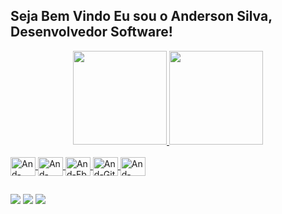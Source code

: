 ## Seja Bem Vindo Eu sou o Anderson Silva, Desenvolvedor Software!
<div align="center">
  <a href="https://github.com/Andersons1lva">
  <img height="150em" src="https://github-readme-stats.vercel.app/api?username=andersons1lva&show_icons=true&theme=gruvbox&include_all_commits=true&count_private=true"/>
  <img height="150em" src="https://github-readme-stats.vercel.app/api/top-langs/?username=andersons1lva&layout=compact&langs_count=7&theme=gruvbox"/>
</div>
<div style="display: inline_block"><br>
  <img align="center" alt="And-kotlin" height="30" width="40" src="https://cdn.jsdelivr.net/gh/devicons/devicon/icons/kotlin/kotlin-original.svg">
  <img align="center" alt="And-Java" height="30" width="40" src="https://cdn.jsdelivr.net/gh/devicons/devicon/icons/java/java-original.svg">
  <img align="center" alt="And-Fb" height="30" width="40" src="https://cdn.jsdelivr.net/gh/devicons/devicon/icons/firebase/firebase-plain-wordmark.svg">
  <img align="center" alt="And-Git" height="30" width="40" src="https://cdn.jsdelivr.net/gh/devicons/devicon/icons/git/git-original.svg">
  <img align="center" alt="And-AndroidS" height="30" width="40" src="https://cdn.jsdelivr.net/gh/devicons/devicon/icons/androidstudio/androidstudio-original.svg">  
  
</div>
  
  ##
 
<div>   
  <a href="https://instagram.com/andersons1lvs" target="_blank"><img src="https://img.shields.io/badge/-Instagram-%23E4405F?style=for-the-badge&logo=instagram&logoColor=white" target="_blank"></a>  
  <a href = "mailto:andersons1lva@yahoo.com.br"><img src="https://img.shields.io/badge/-Yahoo-%23333?style=for-the-badge&logo=yahoo&logoColor=white%22%20target=%22_blank"></a>
  <a href="https://www.linkedin.com/in/andersons1lva/" target="_blank"><img src="https://img.shields.io/badge/-LinkedIn-%230077B5?style=for-the-badge&logo=linkedin&logoColor=white" target="_blank"></a>   
 
</div>
